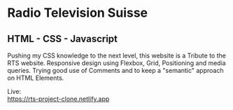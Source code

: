 # Radio Television Suisse
## HTML - CSS - Javascript

Pushing my CSS knowledge to the next level, this website is a Tribute to the RTS website.
Responsive design using Flexbox, Grid, Positioning and media queries.
Trying good use of Comments and to keep a "semantic" approach on HTML Elements.


Live:\
https://rts-project-clone.netlify.app
